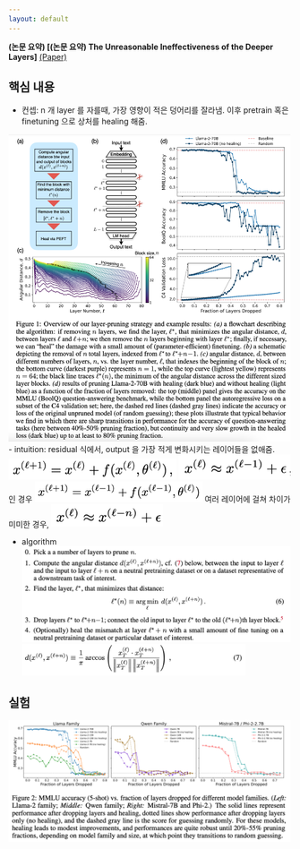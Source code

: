 ```yaml
---
layout: default
---
```


**(논문 요약) [(논문 요약) The Unreasonable Ineffectiveness of the Deeper Layers]** [(Paper)](https://arxiv.org/pdf/2403.17887.pdf)

## 핵심 내용

- 컨셉: n 개 layer 를 자를때, 가장 영향이 적은 덩어리를 잘라냄. 이후 pretrain 혹은 finetuning 으로 상처를 healing 해줌.
<img src="./data/papers/ineffectlayer/overview.png" width="800" />
  - intuition: residual 식에서, output 을 가장 적게 변화시키는 레이어들을 없애줌.  
  <img src="./data/papers/ineffectlayer/eq1.png" width="300" /> 
  <img src="./data/papers/ineffectlayer/eq4.png" width="200" />  인 경우 <img src="./data/papers/ineffectlayer/eq3.png" width="300" />  
  여러 레이어에 걸쳐 차이가 미미한 경우, <img src="./data/papers/ineffectlayer/eq5.png" width="200" />  
  
- algorithm  
  <img src="./data/papers/ineffectlayer/algorithm.png" width="500" />  
  <img src="./data/papers/ineffectlayer/eq.png" width="400" />

## 실험
<img src="./data/papers/ineffectlayer/result.png" width="800" />
